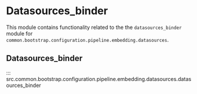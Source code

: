 # Datasources_binder

This module contains functionality related to the the `datasources_binder` module for `common.bootstrap.configuration.pipeline.embedding.datasources`.

## Datasources_binder

::: src.common.bootstrap.configuration.pipeline.embedding.datasources.datasources_binder

